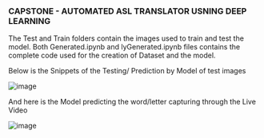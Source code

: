 ### CAPSTONE - AUTOMATED ASL TRANSLATOR USNING DEEP LEARNING

The Test and Train folders contain the images used to train and test the model. 
Both Generated.ipynb and lyGenerated.ipynb files contains the complete code used for the creation of Dataset and the model.


Below is the Snippets of the Testing/ Prediction by Model of test images

![image](https://github.com/ravi-392/Automated_ASL_Translator_Capstone_Project/assets/122806288/8f109e2a-990d-4e2f-8212-2fc93b507c1c)

And here is the Model predicting the word/letter capturing through the Live Video 

![image](https://github.com/ravi-392/Automated_ASL_Translator_Capstone_Project/assets/122806288/45058645-5cf6-48ea-a121-715b0341336c)
